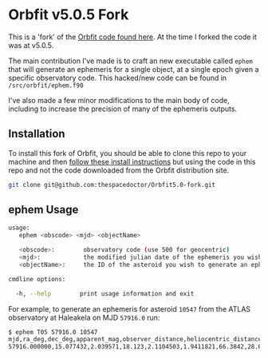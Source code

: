 # Orbfit v5.0.5 Fork

This is a 'fork' of the [Orbfit code found here](http://adams.dm.unipi.it/orbfit/). At the time I forked the code it was at v5.0.5.

The main contribution I've made is to craft an new executable called `ephem` that will generate an ephemeris for a single object, at a single epoch given a specific observatory code. This hacked/new code can be found in `/src/orbfit/ephem.f90`

I've also made a few minor modifications to the main body of code, including to increase the precision of many of the ephemeris outputs.

## Installation

To install this fork of Orbfit, you should be able to clone this repo to your machine and then [follow these install instructions](http://www.astronotes.co.uk//blog/2017/09/15/Installing-OrbFit-5.0-on-macOS.html) but using the code in this repo and not the code downloaded from the Orbfit distribution site.

```bash
git clone git@github.com:thespacedoctor/Orbfit5.0-fork.git
```

## ephem Usage

```bash
usage:
   ephem <obscode> <mjd> <objectName>

   <obscode>:        observatory code (use 500 for geocentric)
   <mjd>:            the modified julian date of the ephemeris you wish to generate (UTC)
   <objectName>:     the ID of the asteroid you wish to generate an ephemeris for (MPC number or name)

cmdline options:

  -h, --help        print usage information and exit
```

For example, to generate an ephemeris for asteroid `10547` from the ATLAS observatory at Haleakela on MJD `57916.0` run:

```bash
$ ephem T05 57916.0 10547
mjd,ra_deg,dec_deg,apparent_mag,observer_distance,heliocentric_distance,sun_obs_target_angle,phase_angle,galactic_latitude,ra_arcsec_per_hour,dec_arcsec_per_hour,object_name,obscode
57916.000000,15.077432,2.039571,18.123,2.1104503,1.9411821,66.3842,28.6332,-60.7539,65.8674,26.0504,10547,T05
```
